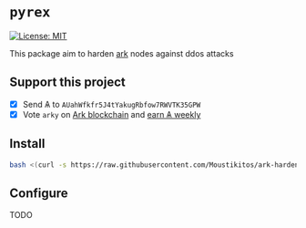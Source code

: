 # `pyrex`

[![License: MIT](https://img.shields.io/badge/License-MIT-yellow.svg)](https://raw.githubusercontent.com/Moustikitos/ark-hardener/master/LICENSE)

This package aim to harden [ark](ark.io) nodes against ddos attacks

## Support this project

  * [X] Send &#1126; to `AUahWfkfr5J4tYakugRbfow7RWVTK35GPW`
  * [X] Vote `arky` on [Ark blockchain](https://explorer.ark.io) and [earn &#1126; weekly](http://dpos.arky-delegate.info/arky)

## Install

```bash
bash <(curl -s https://raw.githubusercontent.com/Moustikitos/ark-hardener/master/bash/pyrex-install.sh)
```

## Configure

TODO
